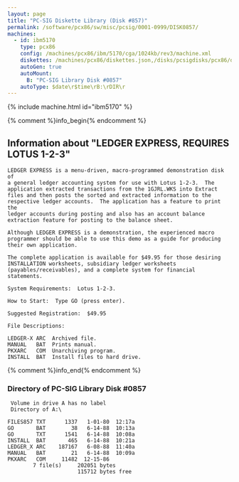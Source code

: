 ```yaml
---
layout: page
title: "PC-SIG Diskette Library (Disk #857)"
permalink: /software/pcx86/sw/misc/pcsig/0001-0999/DISK0857/
machines:
  - id: ibm5170
    type: pcx86
    config: /machines/pcx86/ibm/5170/cga/1024kb/rev3/machine.xml
    diskettes: /machines/pcx86/diskettes.json,/disks/pcsigdisks/pcx86/diskettes.json
    autoGen: true
    autoMount:
      B: "PC-SIG Library Disk #0857"
    autoType: $date\r$time\rB:\rDIR\r
---
```


{% include machine.html id="ibm5170" %}

{% comment %}info_begin{% endcomment %}

## Information about "LEDGER EXPRESS, REQUIRES LOTUS 1-2-3"

    LEDGER EXPRESS is a menu-driven, macro-programmed demonstration disk of
    a general ledger accounting system for use with Lotus 1-2-3.  The
    application extracted transactions from the 1GJRL.WKS into Extract
    files and then posts the sorted and extracted information to the
    respective ledger accounts.  The application has a feature to print the
    ledger accounts during posting and also has an account balance
    extraction feature for posting to the balance sheet.
    
    Although LEDGER EXPRESS is a demonstration, the experienced macro
    programmer should be able to use this demo as a guide for producing
    their own application.
    
    The complete application is available for $49.95 for those desiring
    INSTALLATION worksheets, subsidiary ledger worksheets
    (payables/receivables), and a complete system for financial statements.
    
    System Requirements:  Lotus 1-2-3.
    
    How to Start:  Type GO (press enter).
    
    Suggested Registration:  $49.95
    
    File Descriptions:
    
    LEDGER-X ARC  Archived file.
    MANUAL   BAT  Prints manual.
    PKXARC   COM  Unarchiving program.
    INSTALL  BAT  Install files to hard drive.
{% comment %}info_end{% endcomment %}


### Directory of PC-SIG Library Disk #0857

     Volume in drive A has no label
     Directory of A:\

    FILES857 TXT      1337   1-01-80  12:17a
    GO       BAT        38   6-14-88  10:13a
    GO       TXT      1541   6-14-88  10:08a
    INSTALL  BAT       465   6-14-88  10:21a
    LEDGER_X ARC    187167   6-08-88  11:40a
    MANUAL   BAT        21   6-14-88  10:09a
    PKXARC   COM     11482  12-15-86
            7 file(s)     202051 bytes
                          115712 bytes free
